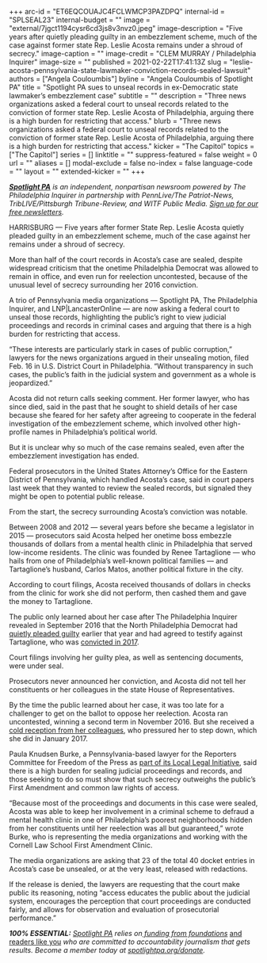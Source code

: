 +++
arc-id = "ET6EQCOUAJC4FCLWMCP3PAZDPQ"
internal-id = "SPLSEAL23"
internal-budget = ""
image = "external/7jgct1194cysr6cd3js8v3nvz0.jpeg"
image-description = "Five years after quietly pleading guilty in an embezzlement scheme, much of the case against former state Rep. Leslie Acosta remains under a shroud of secrecy."
image-caption = ""
image-credit = "CLEM MURRAY / Philadelphia Inquirer"
image-size = ""
published = 2021-02-22T17:41:13Z
slug = "leslie-acosta-pennsylvania-state-lawmaker-conviction-records-sealed-lawsuit"
authors = ["Angela Couloumbis"]
byline = "Angela Couloumbis of Spotlight PA"
title = "Spotlight PA sues to unseal records in ex-Democratic state lawmaker’s embezzlement case"
subtitle = ""
description = "Three news organizations asked a federal court to unseal records related to the conviction of former state Rep. Leslie Acosta of Philadelphia, arguing there is a high burden for restricting that access."
blurb = "Three news organizations asked a federal court to unseal records related to the conviction of former state Rep. Leslie Acosta of Philadelphia, arguing there is a high burden for restricting that access."
kicker = "The Capitol"
topics = ["The Capitol"]
series = []
linktitle = ""
suppress-featured = false
weight = 0
url = ""
aliases = []
modal-exclude = false
no-index = false
language-code = ""
layout = ""
extended-kicker = ""
+++

<a href="https://www.spotlightpa.org/"><i><b>Spotlight PA</b></i></a><i> is an independent, nonpartisan newsroom powered by The Philadelphia Inquirer in partnership with PennLive/The Patriot-News, TribLIVE/Pittsburgh Tribune-Review, and WITF Public Media. </i><a href="https://www.spotlightpa.org/newsletters"><i>Sign up for our free newsletters</i></a><i>.</i>

HARRISBURG — Five years after former State Rep. Leslie Acosta quietly pleaded guilty in an embezzlement scheme, much of the case against her remains under a shroud of secrecy.

More than half of the court records in Acosta’s case are sealed, despite widespread criticism that the onetime Philadelphia Democrat was allowed to remain in office, and even run for reelection uncontested, because of the unusual level of secrecy surrounding her 2016 conviction.

A trio of Pennsylvania media organizations — Spotlight PA, The Philadelphia Inquirer, and LNP|LancasterOnline — are now asking a federal court to unseal those records, highlighting the public’s right to view judicial proceedings and records in criminal cases and arguing that there is a high burden for restricting that access.

“These interests are particularly stark in cases of public corruption,” lawyers for the news organizations argued in their unsealing motion, filed Feb. 16 in U.S. District Court in Philadelphia. “Without transparency in such cases, the public’s faith in the judicial system and government as a whole is jeopardized.”

Acosta did not return calls seeking comment. Her former lawyer, who has since died, said in the past that he sought to shield details of her case because she feared for her safety after agreeing to cooperate in the federal investigation of the embezzlement scheme, which involved other high-profile names in Philadelphia’s political world.

<script src="https://www.spotlightpa.org/embed.js" async></script><div data-spl-embed-version="1" data-spl-src="https://www.spotlightpa.org/embeds/newsletter/"></div>

But it is unclear why so much of the case remains sealed, even after the embezzlement investigation has ended.

Federal prosecutors in the United States Attorney’s Office for the Eastern District of Pennsylvania, which handled Acosta’s case, said in court papers last week that they wanted to review the sealed records, but signaled they might be open to potential public release.

From the start, the secrecy surrounding Acosta’s conviction was notable.

Between 2008 and 2012 — several years before she became a legislator in 2015 — prosecutors said Acosta helped her onetime boss embezzle thousands of dollars from a mental health clinic in Philadelphia that served low-income residents. The clinic was founded by Renee Tartaglione — who hails from one of Philadelphia’s well-known political families — and Tartaglione’s husband, Carlos Matos, another political fixture in the city.

According to court filings, Acosta received thousands of dollars in checks from the clinic for work she did not perform, then cashed them and gave the money to Tartaglione.

The public only learned about her case after The Philadelphia Inquirer revealed in September 2016 that the North Philadelphia Democrat had <a href="https://www.inquirer.com/philly/news/politics/20160917_State_rep_has_a_secret__She_s_a_convict.html">quietly pleaded guilty</a> earlier that year and had agreed to testify against Tartaglione, who was <a href="https://www.inquirer.com/philly/news/crime/renee-tartaglione-philadelphia-politico-guilty-all-charges-20170623.html">convicted in 2017</a>.

Court filings involving her guilty plea, as well as sentencing documents, were under seal.

Prosecutors never announced her conviction, and Acosta did not tell her constituents or her colleagues in the state House of Representatives.

By the time the public learned about her case, it was too late for a challenger to get on the ballot to oppose her reelection. Acosta ran uncontested, winning a second term in November 2016. But she received a <a href="https://www.inquirer.com/philly/news/20161118_Guilty__but_reelected__Rep__Acosta_finds_a_chill_at_the_Capitol.html">cold reception from her colleagues</a>, who pressured her to step down, which she did in January 2017.

<script src="https://www.spotlightpa.org/embed.js" async></script><div data-spl-embed-version="1" data-spl-src="https://www.spotlightpa.org/embeds/donate/?teaser_text=If%20you%20learned%20something%20from%20this%20report%2C%20pay%20it%20forward%20and%20become%20a%20member%20of%20Spotlight%20PA%20so%20someone%20else%20can%20in%20the%20future.&cta_text=CLICK%20TO%20CONTRIBUTE&eyebrow_text=WHILE%20YOU'RE%20HERE..."></div>

Paula Knudsen Burke, a Pennsylvania-based lawyer for the Reporters Committee for Freedom of the Press as <a href="https://www.spotlightpa.org/news/2020/01/local-legal-initiative/">part of its Local Legal Initiative</a>, said there is a high burden for sealing judicial proceedings and records, and those seeking to do so must show that such secrecy outweighs the public’s First Amendment and common law rights of access.

“Because most of the proceedings and documents in this case were sealed, Acosta was able to keep her involvement in a criminal scheme to defraud a mental health clinic in one of Philadelphia’s poorest neighborhoods hidden from her constituents until her reelection was all but guaranteed,” wrote Burke, who is representing the media organizations and working with the Cornell Law School First Amendment Clinic.

The media organizations are asking that 23 of the total 40 docket entries in Acosta’s case be unsealed, or at the very least, released with redactions.

If the release is denied, the lawyers are requesting that the court make public its reasoning, noting “access educates the public about the judicial system, encourages the perception that court proceedings are conducted fairly, and allows for observation and evaluation of prosecutorial performance.”

<i><b>100% ESSENTIAL:</b></i><i> </i><a href="https://www.spotlightpa.org/"><i>Spotlight PA</i></a><i> relies on</i><a href="https://www.spotlightpa.org/support"><i> funding from foundations</i></a><i> </i><a href="https://www.spotlightpa.org/support">and readers like you</a><i> who are committed to accountability journalism that gets results. Become a member today at </i><a href="/donate?campaign=701Dn000000YgovIAC"><i>spotlightpa.org/donate</i></a><i>.</i>

